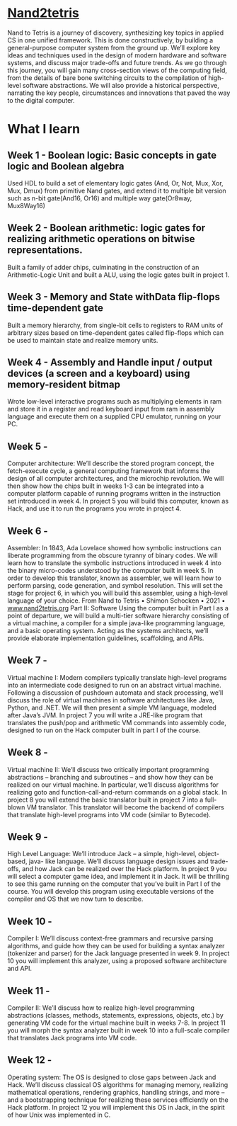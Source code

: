 #  [Nand2tetris](https://www.nand2tetris.org/)
Nand to Tetris is a journey of discovery, synthesizing key topics in applied CS in one unified framework. This is done constructively, by building a general-purpose computer system from the ground up. We’ll explore key ideas and techniques used in the design of modern hardware and software systems, and discuss major trade-offs and future trends. As we go through this journey, you will gain many cross-section views of the computing field, from the details of bare bone switching circuits to the compilation of high-level software abstractions. We will also provide a historical perspective, narrating the key people, circumstances and innovations that paved the way to the digital computer.

# What I learn

## Week 1 - Boolean logic: Basic concepts in gate logic and Boolean algebra

Used HDL to build a set of elementary logic gates (And, Or, Not, Mux, Xor, Mux, Dmux) from primitive Nand gates, and extend it to multiple bit version such as n-bit gate(And16, Or16) and multiple way gate(Or8way, Mux8Way16)

## Week 2 - Boolean arithmetic: logic gates for realizing arithmetic operations on bitwise representations. 

Built a family of adder chips, culminating in the construction of an Arithmetic-Logic Unit and built a ALU, using the logic gates built in project 1.

## Week 3 -  Memory and State withData flip-flops time-dependent gate

Built a memory hierarchy, from single-bit cells to registers to RAM units of arbitrary sizes based on time-dependent gates called flip-flops which can be used to maintain state and realize memory units.

## Week 4 -  Assembly and Handle input / output devices (a screen and a keyboard) using memory-resident bitmap
Wrote low-level interactive programs such as multiplying elements in ram and store it in a register and read keyboard input from ram in assembly language and execute them on a supplied CPU emulator, running on your PC. 

## Week 5 -  

Computer architecture: We’ll describe the stored program concept, the fetch-execute cycle, a general computing framework that informs the design of all computer architectures, and the microchip revolution. We will then show how the chips built in weeks 1-3 can be integrated into a computer platform capable of running programs written in the instruction set introduced in week 4. In project 5 you will build this computer, known as Hack, and use it to run the programs you wrote in project 4.

## Week 6 -  

Assembler: In 1843, Ada Lovelace showed how symbolic instructions can liberate programming from the obscure tyranny of binary codes. We will learn how to translate the symbolic instructions introduced in week 4 into the binary micro-codes understood by the computer built in week 5. In order to develop this translator, known as assembler, we will learn how to perform parsing, code generation, and symbol resolution. This will set the stage for project 6, in which you will build this assembler, using a high-level language of your choice. From Nand to Tetris • Shimon Schocken • 2021 • www.nand2tetris.org Part II: Software Using the computer built in Part I as a point of departure, we will build a multi-tier software hierarchy consisting of a virtual machine, a compiler for a simple java-like programming language, and a basic operating system. Acting as the systems architects, we’ll provide elaborate implementation guidelines, scaffolding, and APIs.

## Week 7 -  

Virtual machine I: Modern compilers typically translate high-level programs into an intermediate code designed to run on an abstract virtual machine. Following a discussion of pushdown automata and stack processing, we’ll discuss the role of virtual machines in software architectures like Java, Python, and .NET. We will then present a simple VM language, modeled after Java’s JVM. In project 7 you will write a JRE-like program that translates the push/pop and arithmetic VM commands into assembly code, designed to run on the Hack computer built in part I of the course.

## Week 8 -  

Virtual machine II: We’ll discuss two critically important programming abstractions –
branching and subroutines – and show how they can be realized on our virtual machine.
In particular, we’ll discuss algorithms for realizing goto and function-call-and-return
commands on a global stack. In project 8 you will extend the basic translator built in
project 7 into a full-blown VM translator. This translator will become the backend of
compilers that translate high-level programs into VM code (similar to Bytecode).

## Week 9 -  

High Level Language: We’ll introduce Jack – a simple, high-level, object-based, java-
like language. We’ll discuss language design issues and trade-offs, and how Jack can be
realized over the Hack platform. In project 9 you will select a computer game idea, and
implement it in Jack. It will be thrilling to see this game running on the computer that
you’ve built in Part I of the course. You will develop this program using executable
versions of the compiler and OS that we now turn to describe.

## Week 10 -  

Compiler I: We’ll discuss context-free grammars and recursive parsing algorithms, and
guide how they can be used for building a syntax analyzer (tokenizer and parser) for the
Jack language presented in week 9. In project 10 you will implement this analyzer,
using a proposed software architecture and API.

## Week 11 -  


Compiler II: We’ll discuss how to realize high-level programming abstractions
(classes, methods, statements, expressions, objects, etc.) by generating VM code for the
virtual machine built in weeks 7-8. In project 11 you will morph the syntax analyzer
built in week 10 into a full-scale compiler that translates Jack programs into VM code.

## Week 12 -  


Operating system: The OS is designed to close gaps between Jack and Hack. We’ll
discuss classical OS algorithms for managing memory, realizing mathematical
operations, rendering graphics, handling strings, and more – and a bootstrapping
technique for realizing these services efficiently on the Hack platform. In project 12 you
will implement this OS in Jack, in the spirit of how Unix was implemented in C.